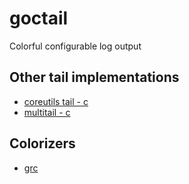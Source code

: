 # goctail
Colorful configurable log output

## Other tail implementations

* [coreutils tail - c](https://github.com/coreutils/coreutils/blob/master/src/tail.c)
* [multitail - c](https://github.com/halturin/multitail)

## Colorizers

* [grc](https://github.com/garabik/grc  )